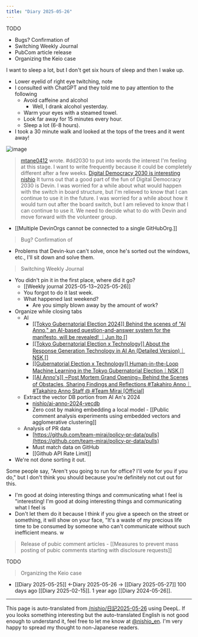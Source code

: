 ```yaml
---
title: "Diary 2025-05-26"
---
```



TODO
- Bugs? Confirmation of
- Switching Weekly Journal
- PubCom article release
- Organizing the Keio case

I want to sleep a lot, but I don't get six hours of sleep and then I wake up.
- Lower eyelid of right eye twitching, note
- I consulted with ChatGPT and they told me to pay attention to the following
    - Avoid caffeine and alcohol
        - Well, I drank alcohol yesterday.
    - Warm your eyes with a steamed towel.
    - Look far away for 15 minutes every hour.
    - Sleep a lot (6-8 hours).
- I took a 30 minute walk and looked at the tops of the trees and it went away!

![image](https://gyazo.com/1e559ee138765650b5c6494ca8a7b866/thumb/1000)


> [mtane0412](https://x.com/mtane0412/status/1919725106890473514) wrote.
>  #dd2030 to put into words the interest I'm feeling at this stage.
>  I want to write frequently because it could be completely different after a few weeks.
>  [Digital Democracy 2030 is interesting](https://hanatane.net/join-dd2030-asap/)
> [nishio](https://x.com/nishio/status/1926782560014627326) It turns out that a good part of the fun of Digital Democracy 2030 is Devin. I was worried for a while about what would happen with the switch in board structure, but I'm relieved to know that I can continue to use it in the future. I was worried for a while about how it would turn out after the board switch, but I am relieved to know that I can continue to use it.
We need to decide what to do with Devin and move forward with the volunteer group.
- [[Multiple DevinOrgs cannot be connected to a single GitHubOrg.]]

> Bug? Confirmation of
- Problems that Devin-kun can't solve, once he's sorted out the windows, etc., I'll sit down and solve them.

> Switching Weekly Journal
- You didn't pin it in the first place, where did it go?
    - [[Weekly journal 2025-05-13~2025-05-26]]
    - You forgot to do it last week.
    - What happened last weekend?
        - Are you simply blown away by the amount of work?
- Organize while closing tabs
    - AI
        - [[[Tokyo Gubernatorial Election 2024]] Behind the scenes of "AI Anno," an AI-based question-and-answer system for the manifesto, will be revealed! ｜Jun Ito []](https://note.com/jujunjun110/n/n0362b324831f)
        - [[[Tokyo Gubernatorial Election x Technology]] About the Response Generation Technology in AI An (Detailed Version)｜NSK []](https://note.com/nasukas/n/na82da7e5c097)
        - [[[Gubernatorial Election x Technology]] Human-in-the-Loop Machine Learning in the Tokyo Gubernatorial Election｜NSK []](https://note.com/nasukas/n/n5e1a79a485e9)
        - [[[AI Anno's]] ~Post Mortem Grand Opening~ Behind the Scenes of Obstacles, Sharing Findings and Reflections #Takahiro Anno｜#Takahiro Anno Staff @ #Team Mirai [Official]](https://note.com/annotakahiro24/n/n935287ed888b)
    - Extract the vector DB portion from AI An's 2024
        - [nishio/ai-anno-2024-vecdb](https://github.com/nishio/ai-anno-2024-vecdb)
        - Zero cost by making embedding a local model
                - [[Public comment analysis experiments using embedded vectors and agglomerative clustering]]
    - Analysis of PR data
        - [https://github.com/team-mirai/policy-pr-data/pulls](https://github.com/team-mirai/policy-pr-data/pulls)
        - Must match data on GitHub
        - [[Github API Rate Limit]]
- We're not done sorting it out.

Some people say, "Aren't you going to run for office? I'll vote for you if you do," but I don't think you should because you're definitely not cut out for this.
- I'm good at doing interesting things and communicating what I feel is "interesting! I'm good at doing interesting things and communicating what I feel is
- Don't let them do it because I think if you give a speech on the street or something, it will show on your face, "It's a waste of my precious life time to be consumed by someone who can't communicate without such inefficient means. w

> Release of pubic comment articles
    - [[Measures to prevent mass posting of pubic comments starting with disclosure requests]]

TODO
> Organizing the Keio case

- [[Diary 2025-05-25]] ←Diary 2025-05-26 → [[Diary 2025-05-27]]
100 days ago [[Diary 2025-02-15]].
1 year ago [[Diary 2024-05-26]].
---
This page is auto-translated from [/nishio/日記2025-05-26](https://scrapbox.io/nishio/日記2025-05-26) using DeepL. If you looks something interesting but the auto-translated English is not good enough to understand it, feel free to let me know at [@nishio_en](https://twitter.com/nishio_en). I'm very happy to spread my thought to non-Japanese readers.